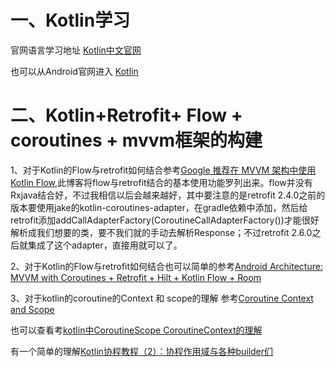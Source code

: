 
# 一、Kotlin学习
官网语言学习地址 [Kotlin中文官网](https://www.kotlincn.net/docs/tutorials/getting-started.html)

也可以从Android官网进入 [Kotlin](https://developer.android.com/kotlin/add-kotlin#kts)

# 二、Kotlin+Retrofit+ Flow + coroutines + mvvm框架的构建

1、对于Kotlin的Flow与retrofit如何结合参考[Google 推荐在 MVVM 架构中使用 Kotlin Flow](https://juejin.cn/post/6854573211930066951#heading-4),此博客将flow与retrofit结合的基本使用功能罗列出来。flow并没有Rxjava结合好，不过我相信以后会越来越好，其中要注意的是retrofit 2.4.0之前的版本要使用jake的kotlin-coroutines-adapter，在gradle依赖中添加，然后给retrofit添加addCallAdapterFactory(CoroutineCallAdapterFactory())才能很好解析成我们想要的类，要不我们就的手动去解析Response；不过retrofit 2.6.0之后就集成了这个adapter，直接用就可以了。

2、对于Kotlin的Flow与retrofit如何结合也可以简单的参考[Android Architecture: MVVM with Coroutines + Retrofit + Hilt + Kotlin Flow + Room](https://narendrasinhdodiya.medium.com/android-architecture-mvvm-with-coroutines-retrofit-hilt-kotlin-flow-room-48e67ca3b2c8)

3、对于kotlin的coroutine的Context 和 scope的理解
参考[Coroutine Context and Scope](https://elizarov.medium.com/coroutine-context-and-scope-c8b255d59055)

也可以查看考[kotlin中CoroutineScope CoroutineContext的理解](https://blog.csdn.net/cpcpcp123/article/details/113348214)

有一个简单的理解[Kotlin协程教程（2）：协程作用域与各种builder们](https://segmentfault.com/a/1190000020231598)

